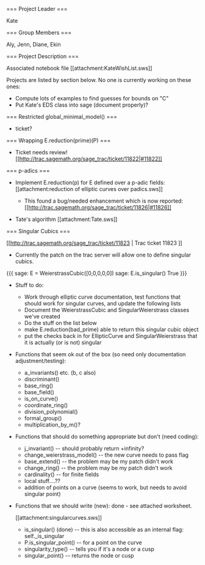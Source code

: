 === Project Leader ===

Kate

=== Group Members ===

Aly, Jenn, Diane, Ekin

=== Project Description ===

Associated notebook file [[attachment:KateWishList.sws]]

Projects are listed by section below.  No one is currently working on these ones:

  * Compute lots of examples to find guesses for bounds on "C"
  * Put Kate's EDS class into sage (document properly)?

=== Restricted global_minimal_model() ===

* ticket?

=== Wrapping E.reduction(prime)(P) ===

* Ticket needs review! [[http://trac.sagemath.org/sage_trac/ticket/11822|#11822]] 

=== p-adics ===

* Implement E.reduction(p) for E defined over a p-adic fields: [[attachment:reduction of elliptic curves over padics.sws]]
  * This found a bug/needed enhancement which is now reported: [[http://trac.sagemath.org/sage_trac/ticket/11826|#11826]]

* Tate's algorithm [[attachment:Tate.sws]]

=== Singular Cubics ===

[[http://trac.sagemath.org/sage_trac/ticket/11823 | Trac ticket 11823 ]]

* Currently the patch on the trac server will allow one to define singular cubics.  

{{{
sage: E = WeierstrassCubic([0,0,0,0,0])
sage: E.is_singular()
True
}}}

* Stuff to do:

  * Work through elliptic curve documentation, test functions that should work for singular curves, and update the following lists
  * Document the WeierstrassCubic and SingularWeierstrass classes we've created
  * Do the stuff on the list below
  * make E.reduction(bad_prime) able to return this singular cubic object
  * put the checks back in for EllipticCurve and SingularWeierstrass that it is actually (or is not) singular

* Functions that seem ok out of the box (so need only documentation adjustment/testing):

  * a_invariants() etc. (b, c also)
  * discriminant()
  * base_ring()
  * base_field()
  * is_on_curve()
  * coordinate_ring()
  * division_polynomial()
  * formal_group()
  * multiplication_by_m()?

* Functions that should do something appropriate but don't (need coding):

  * j_invariant() -- should probably return +infinity?
  * change_weierstrass_model() -- the new curve needs to pass flag
  * base_extend() -- the problem may be my patch didn't work
  * change_ring() -- the problem may be my patch didn't work
  * cardinality() -- for finite fields
  * local stuff....??
  * addition of points on a curve (seems to work, but needs to avoid singular point)

* Functions that we should write (new): done - see attached worksheet.

  [[attachment:singularcurves.sws]]
  * is_singular() (done) -- this is also accessible as an internal flag:  self._is_singular 
  * P.is_singular_point() -- for a point on the curve
  * singularity_type() -- tells you if it's a node or a cusp
  * singular_point() -- returns the node or cusp

